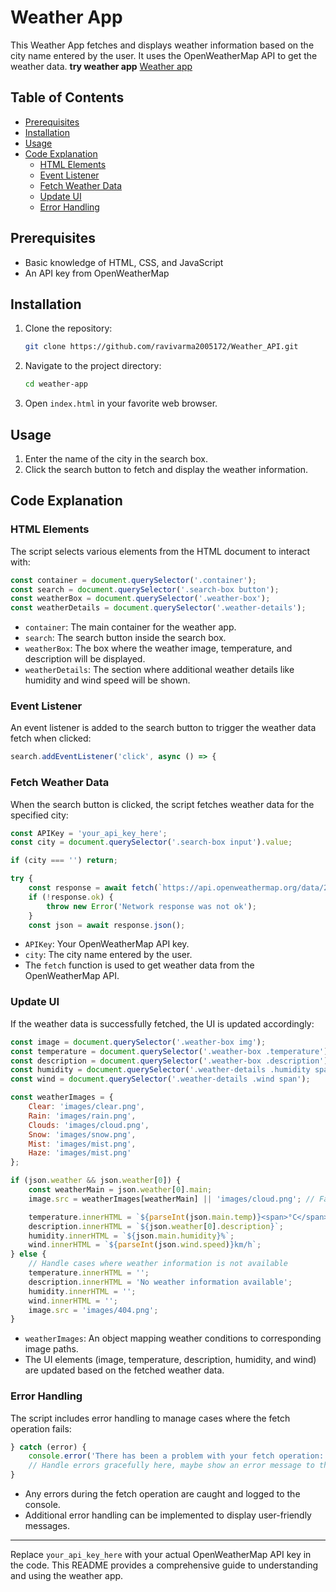 # Weather App

This Weather App fetches and displays weather information based on the city name entered by the user. It uses the OpenWeatherMap API to get the weather data.
**try weather app** [Weather app](https://hashimthepassionate.github.io/weather-app/)

## Table of Contents
- [Prerequisites](#prerequisites)
- [Installation](#installation)
- [Usage](#usage)
- [Code Explanation](#code-explanation)
  - [HTML Elements](#html-elements)
  - [Event Listener](#event-listener)
  - [Fetch Weather Data](#fetch-weather-data)
  - [Update UI](#update-ui)
  - [Error Handling](#error-handling)

## Prerequisites

- Basic knowledge of HTML, CSS, and JavaScript
- An API key from OpenWeatherMap

## Installation

1. Clone the repository:
    ```bash
    git clone https://github.com/ravivarma2005172/Weather_API.git
    ```
2. Navigate to the project directory:
    ```bash
    cd weather-app
    ```
3. Open `index.html` in your favorite web browser.

## Usage

1. Enter the name of the city in the search box.
2. Click the search button to fetch and display the weather information.

## Code Explanation

### HTML Elements

The script selects various elements from the HTML document to interact with:
```javascript
const container = document.querySelector('.container');
const search = document.querySelector('.search-box button');
const weatherBox = document.querySelector('.weather-box');
const weatherDetails = document.querySelector('.weather-details');
```
- `container`: The main container for the weather app.
- `search`: The search button inside the search box.
- `weatherBox`: The box where the weather image, temperature, and description will be displayed.
- `weatherDetails`: The section where additional weather details like humidity and wind speed will be shown.

### Event Listener

An event listener is added to the search button to trigger the weather data fetch when clicked:
```javascript
search.addEventListener('click', async () => {
```

### Fetch Weather Data

When the search button is clicked, the script fetches weather data for the specified city:
```javascript
const APIKey = 'your_api_key_here';
const city = document.querySelector('.search-box input').value;

if (city === '') return;

try {
    const response = await fetch(`https://api.openweathermap.org/data/2.5/weather?q=${city}&units=metric&appid=${APIKey}`);
    if (!response.ok) {
        throw new Error('Network response was not ok');
    }
    const json = await response.json();
```
- `APIKey`: Your OpenWeatherMap API key.
- `city`: The city name entered by the user.
- The `fetch` function is used to get weather data from the OpenWeatherMap API.

### Update UI

If the weather data is successfully fetched, the UI is updated accordingly:
```javascript
const image = document.querySelector('.weather-box img');
const temperature = document.querySelector('.weather-box .temperature');
const description = document.querySelector('.weather-box .description');
const humidity = document.querySelector('.weather-details .humidity span');
const wind = document.querySelector('.weather-details .wind span');

const weatherImages = {
    Clear: 'images/clear.png',
    Rain: 'images/rain.png',
    Clouds: 'images/cloud.png',
    Snow: 'images/snow.png',
    Mist: 'images/mist.png',
    Haze: 'images/mist.png'
};

if (json.weather && json.weather[0]) {
    const weatherMain = json.weather[0].main;
    image.src = weatherImages[weatherMain] || 'images/cloud.png'; // Fallback image if condition not matched

    temperature.innerHTML = `${parseInt(json.main.temp)}<span>°C</span>`;
    description.innerHTML = `${json.weather[0].description}`;
    humidity.innerHTML = `${json.main.humidity}%`;
    wind.innerHTML = `${parseInt(json.wind.speed)}km/h`;
} else {
    // Handle cases where weather information is not available
    temperature.innerHTML = '';
    description.innerHTML = 'No weather information available';
    humidity.innerHTML = '';
    wind.innerHTML = '';
    image.src = 'images/404.png';
}
```
- `weatherImages`: An object mapping weather conditions to corresponding image paths.
- The UI elements (image, temperature, description, humidity, and wind) are updated based on the fetched weather data.

### Error Handling

The script includes error handling to manage cases where the fetch operation fails:
```javascript
} catch (error) {
    console.error('There has been a problem with your fetch operation:', error);
    // Handle errors gracefully here, maybe show an error message to the user
}
```
- Any errors during the fetch operation are caught and logged to the console.
- Additional error handling can be implemented to display user-friendly messages.

---

Replace `your_api_key_here` with your actual OpenWeatherMap API key in the code. This README provides a comprehensive guide to understanding and using the weather app.
